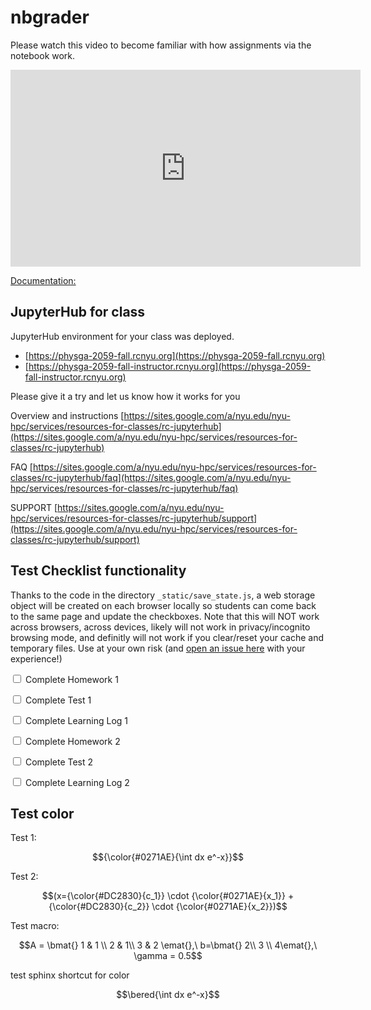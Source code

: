 # nbgrader

Please watch this video to become familiar with how assignments via the notebook work.

<iframe width="560" height="315" src="https://www.youtube.com/embed/5WUm0QuJdFw" frameborder="0" allow="accelerometer; autoplay; encrypted-media; gyroscope; picture-in-picture" allowfullscreen></iframe>

[Documentation:](https://nbgrader.readthedocs.io/en/stable/)


## JupyterHub for class

JupyterHub environment for your class was deployed.
 * [https://physga-2059-fall.rcnyu.org](https://physga-2059-fall.rcnyu.org) 
 * [https://physga-2059-fall-instructor.rcnyu.org](https://physga-2059-fall-instructor.rcnyu.org)
   
Please give it a try and let us know how it works for you
   
Overview and instructions
[https://sites.google.com/a/nyu.edu/nyu-hpc/services/resources-for-classes/rc-jupyterhub](https://sites.google.com/a/nyu.edu/nyu-hpc/services/resources-for-classes/rc-jupyterhub)
   
FAQ
[https://sites.google.com/a/nyu.edu/nyu-hpc/services/resources-for-classes/rc-jupyterhub/faq](https://sites.google.com/a/nyu.edu/nyu-hpc/services/resources-for-classes/rc-jupyterhub/faq)   

SUPPORT
[https://sites.google.com/a/nyu.edu/nyu-hpc/services/resources-for-classes/rc-jupyterhub/support](https://sites.google.com/a/nyu.edu/nyu-hpc/services/resources-for-classes/rc-jupyterhub/support)
 


## Test Checklist functionality

Thanks to the code in the directory `_static/save_state.js`, a web storage object will be created on each browser locally so students can come back to the same page and update the checkboxes. 
Note that this will NOT work across browsers, across devices, likely will not work in privacy/incognito browsing mode, and definitly will not work if you clear/reset your cache and temporary files.
Use at your own risk (and [open an issue here](https://github.com/firasm/jupyterbook_course_template/issues) with your experience!)


<label><input type="checkbox" id="box-1" class="box"> Complete Homework 1 </input></label>

<label><input type="checkbox" id="box-2" class="box"> Complete Test 1 </input></label>

<label><input type="checkbox" id="box-3" class="box"> Complete Learning Log 1 </input></label>

<label><input type="checkbox" id="box-4" class="box"> Complete Homework 2 </input></label>

<label><input type="checkbox" id="box-5" class="box"> Complete Test 2 </input></label>

<label><input type="checkbox" id="box-6" class="box"> Complete Learning Log 2 </input></label>


## Test color

Test 1: 

$${\color{#0271AE}{\int dx e^-x}}$$ 

Test 2: 

$$(x={\color{#DC2830}{c_1}} \cdot {\color{#0271AE}{x_1}} + {\color{#DC2830}{c_2}} \cdot {\color{#0271AE}{x_2}})$$


Test macro: 

$$A = \bmat{} 1 & 1 \\ 2 & 1\\ 3 & 2 \emat{},\ b=\bmat{} 2\\ 3 \\ 4\emat{},\ \gamma = 0.5$$

test sphinx shortcut for color 

$$\bered{\int dx e^-x}$$
